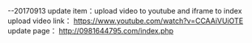 --20170913
update item：upload video to youtube and iframe to index
upload video link：
https://www.youtube.com/watch?v=CCAAiVUiOTE
update page：
http://0981644795.com/index.php
